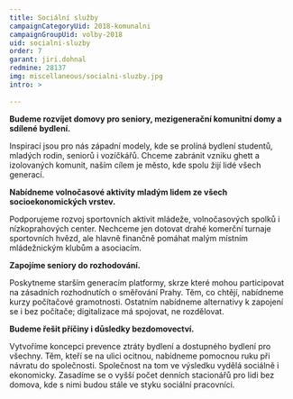 ```yaml
---
title: Sociální služby
campaignCategoryUid: 2018-komunalni
campaignGroupUid: volby-2018
uid: socialni-sluzby
order: 7
garant: jiri.dohnal
redmine: 28137
img: miscellaneous/socialni-sluzby.jpg
intro: >
  
---
```


**Budeme rozvíjet domovy pro seniory, mezigenerační komunitní domy a sdílené bydlení.**

Inspirací jsou pro nás západní modely, kde se prolíná bydlení studentů, mladých rodin, seniorů i vozíčkářů. Chceme zabránit vzniku ghett a izolovaných komunit, naším cílem je město, kde spolu žijí lidé všech generací.
 
**Nabídneme volnočasové aktivity mladým lidem ze všech socioekonomických vrstev.**

Podporujeme rozvoj sportovních aktivit mládeže, volnočasových spolků i nízkoprahových center. Nechceme jen dotovat drahé komerční turnaje sportovních hvězd, ale hlavně finančně pomáhat malým místním mládežnickým klubům a asociacím.
 
**Zapojíme seniory do rozhodování.**

Poskytneme starším generacím platformy, skrze které mohou participovat na zásadních rozhodnutích o směřování Prahy. Těm, co chtějí, nabídneme kurzy počítačové gramotnosti. Ostatním nabídneme alternativy k zapojení se i bez počítače; digitalizace má spojovat, ne rozdělovat.
 
**Budeme řešit příčiny i důsledky bezdomovectví.**

Vytvoříme koncepci prevence ztráty bydlení a dostupného bydlení pro všechny. Těm, kteří se na ulici ocitnou, nabídneme pomocnou ruku při návratu do společnosti. Společnost na tom ve výsledku vydělá sociálně i ekonomicky. Zasadíme se o vyšší počet denních stacionářů pro lidi bez domova, kde s nimi budou stále ve styku sociální pracovníci.
 
